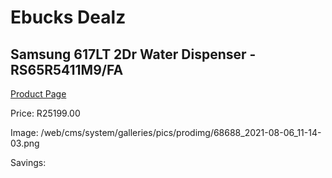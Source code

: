 
# Ebucks Dealz
## Samsung 617LT 2Dr Water Dispenser - RS65R5411M9/FA
[Product Page](https://www.ebucks.com/web/shop/productSelected.do?prodId=1209679428&catId=704986856)

Price: R25199.00

Image: /web/cms/system/galleries/pics/prodimg/68688_2021-08-06_11-14-03.png

Savings: 


	